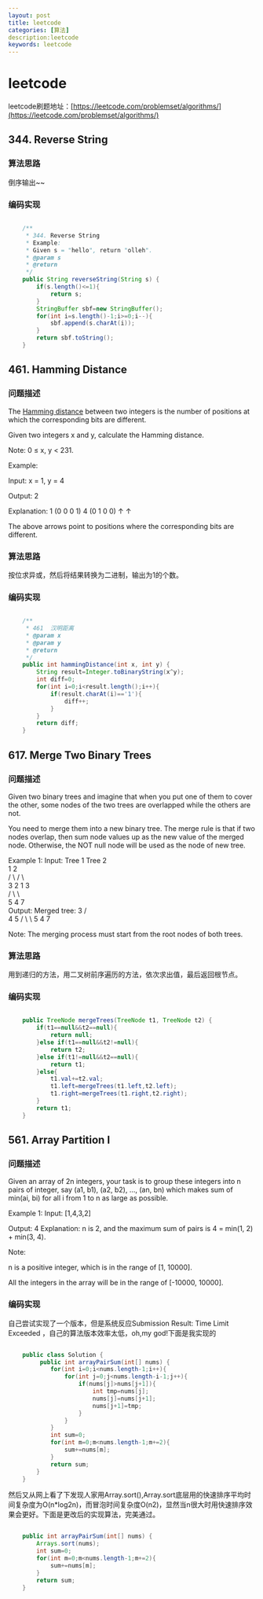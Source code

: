 ```yaml
---
layout: post
title: leetcode
categories: [算法]
description:leetcode
keywords: leetcode
---
```


# leetcode
leetcode刷题地址：[https://leetcode.com/problemset/algorithms/](https://leetcode.com/problemset/algorithms/)
## 344. Reverse String
### 算法思路
倒序输出~~
### 编码实现
```java

    /**
     * 344. Reverse String
     * Example:
     * Given s = "hello", return "olleh".
     * @param s
     * @return
     */
    public String reverseString(String s) {
        if(s.length()<=1){
            return s;
        }
        StringBuffer sbf=new StringBuffer();
        for(int i=s.length()-1;i>=0;i--){
            sbf.append(s.charAt(i));
        }
        return sbf.toString();
    }
```
## 461. Hamming Distance
### 问题描述
The [Hamming distance](https://en.wikipedia.org/wiki/Hamming_distance) between two integers is the number of positions at which the corresponding bits are different.

Given two integers x and y, calculate the Hamming distance.

Note:
0 ≤ x, y < 231.

Example:

Input: x = 1, y = 4

Output: 2

Explanation:
1   (0 0 0 1)
4   (0 1 0 0)
       ↑   ↑

The above arrows point to positions where the corresponding bits are different.
### 算法思路
按位求异或，然后将结果转换为二进制，输出为1的个数。
### 编码实现
```java

 	/**
     * 461  汉明距离
     * @param x
     * @param y
     * @return
     */
    public int hammingDistance(int x, int y) {
        String result=Integer.toBinaryString(x^y);
        int diff=0;
        for(int i=0;i<result.length();i++){
            if(result.charAt(i)=='1'){
                diff++;
            }
        }
        return diff;
    }
```
## 617. Merge Two Binary Trees
### 问题描述
Given two binary trees and imagine that when you put one of them to cover the other, some nodes of the two trees are overlapped while the others are not.

You need to merge them into a new binary tree. The merge rule is that if two nodes overlap, then sum node values up as the new value of the merged node. Otherwise, the NOT null node will be used as the node of new tree.


Example 1:
Input: 
	Tree 1                     Tree 2                  
          1                         2                             
         / \                       / \                            
        3   2                     1   3                        
       /                           \   \                      
      5                             4   7                  
Output: 
Merged tree:
	     3
	    / \
	   4   5
	  / \   \ 
	 5   4   7


Note: The merging process must start from the root nodes of both trees.
### 算法思路
用到递归的方法，用二叉树前序遍历的方法，依次求出值，最后返回根节点。
### 编码实现
```java

	public TreeNode mergeTrees(TreeNode t1, TreeNode t2) {
        if(t1==null&&t2==null){
            return null;
        }else if(t1==null&&t2!=null){
            return t2;
        }else if(t1!=null&&t2==null){
            return t1;
        }else{
            t1.val+=t2.val;
            t1.left=mergeTrees(t1.left,t2.left);
            t1.right=mergeTrees(t1.right,t2.right);
        }
        return t1;
    }
```
##  561. Array Partition I
### 问题描述
Given an array of 2n integers, your task is to group these integers into n pairs of integer, say (a1, b1), (a2, b2), ..., (an, bn) which makes sum of min(ai, bi) for all i from 1 to n as large as possible.

Example 1:
Input: [1,4,3,2]

Output: 4
Explanation: n is 2, and the maximum sum of pairs is 4 = min(1, 2) + min(3, 4).

Note:

n is a positive integer, which is in the range of [1, 10000].

All the integers in the array will be in the range of [-10000, 10000].
### 编码实现
自己尝试实现了一个版本，但是系统反应Submission Result: Time Limit Exceeded ，自己的算法版本效率太低，oh,my god!下面是我实现的

```java

	public class Solution {
	     public int arrayPairSum(int[] nums) {
	        for(int i=0;i<nums.length-1;i++){
	            for(int j=0;j<nums.length-i-1;j++){
	                if(nums[j]>nums[j+1]){
	                    int tmp=nums[j];
	                    nums[j]=nums[j+1];
	                    nums[j+1]=tmp;
	                }
	            }
	        }
	        int sum=0;
	        for(int m=0;m<nums.length-1;m+=2){
	            sum+=nums[m];
	        }
	        return sum;
	    }
	}

```

然后又从网上看了下发现人家用Array.sort(),Array.sort底层用的快速排序平均时间复杂度为O(n*log2n)，而冒泡时间复杂度O(n2)，显然当n很大时用快速排序效果会更好。下面是更改后的实现算法，完美通过。

```java

 	public int arrayPairSum(int[] nums) {
        Arrays.sort(nums);
        int sum=0;
        for(int m=0;m<nums.length-1;m+=2){
            sum+=nums[m];
        }
        return sum;
    }
```
